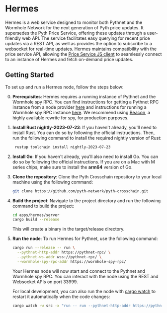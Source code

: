 # Hermes

Hermes is a web service designed to monitor both Pythnet and the Wormhole
Network for the next generation of Pyth price updates. It supersedes the Pyth
Price Service, offering these updates through a user-friendly web API. The
service facilitates easy querying for recent price updates via a REST API, as
well as provides the option to subscribe to a websocket for real-time updates.
Hermes maintains compatibility with the price service API, allowing the [Price
Service JS client](/price_service/client/js)
to seamlessly connect to an instance of Hermes and fetch on-demand price
updates.

## Getting Started

To set up and run a Hermes node, follow the steps below:

0. **Prerequisites**: Hermes requires a running instance of Pythnet and the Wormhole spy RPC. You can find instructions
   for getting a Pythnet RPC instance from a node provider
   [here](https://docs.pyth.network/documentation/pythnet-price-feeds/hermes#hermes-node-providers) and instructions
   for running a Wormhole spy RPC instance [here](https://docs.wormhole.com/wormhole/explore-wormhole/spy). We recommend
   using [Beacon](https://github.com/pyth-network/beacon), a highly available rewrite for spy, for production purposes.
1. **Install Rust nightly-2023-07-23**: If you haven't already, you'll need to install Rust. You can
   do so by following the official instructions. Then, run the following command to install the required
   nightly version of Rust:
   ```bash
    rustup toolchain install nightly-2023-07-23
   ```
2. **Install Go**: If you haven't already, you'll also need to install Go. You can
   do so by following the official instructions. If you are on a Mac with M series
   chips, make sure to install the **arm64** version of Go.
3. **Clone the repository**: Clone the Pyth Crosschain repository to your local
   machine using the following command:
   ```bash
   git clone https://github.com/pyth-network/pyth-crosschain.git
   ```
4. **Build the project**: Navigate to the project directory and run the following command to build the project:
   ```bash
   cd apps/hermes/server
   cargo build --release
   ```
   This will create a binary in the target/release directory.
5. **Run the node**: To run Hermes for Pythnet, use the following command:

   ```bash
   cargo run --release -- run \
     --pythnet-http-addr https://pythnet-rpc/ \
     --pythnet-ws-addr wss://pythnet-rpc/ \
     --wormhole-spy-rpc-addr https://wormhole-spy-rpc/
   ```

   Your Hermes node will now start and connect to the Pythnet and Wormhole spy RPC. You
   can interact with the node using the REST and Websocket APIs on port 33999.

   For local development, you can also run the node with [cargo watch](https://crates.io/crates/cargo-watch) to restart
   it automatically when the code changes:

   ```bash
   cargo watch -w src -x "run -- run --pythnet-http-addr https://pythnet-rpc/ --pythnet-ws-addr wss://pythnet-rpc/ --wormhole-spy-rpc-addr https://wormhole-spy-rpc/
   ```
